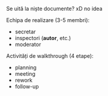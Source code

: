 Se uită la niște documente? xD no idea

Echipa de realizare (3-5 membri):
- secretar
- inspectori (**autor**, etc.)
- moderator

Activități de walkthrough (4 etape):
- planning
- meeting
- rework
- follow-up